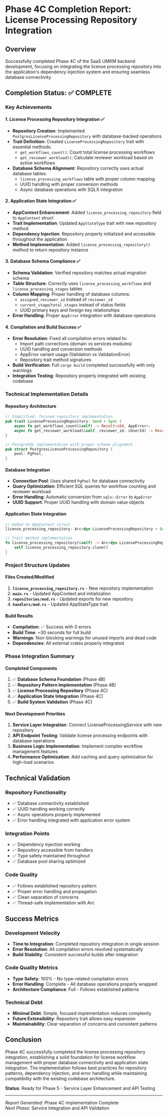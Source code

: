 # Phase 4C Completion Report: License Processing Repository Integration

## Overview
Successfully completed Phase 4C of the SaaS UMKM backend development, focusing on integrating the license processing repository into the application's dependency injection system and ensuring seamless database connectivity.

## Completion Status: ✅ COMPLETE

### Key Achievements

#### 1. **License Processing Repository Integration** ✅
- **Repository Creation**: Implemented `PostgresLicenseProcessingRepository` with database-backed operations
- **Trait Definition**: Created `LicenseProcessingRepository` trait with essential methods:
  - `get_workflows_count()`: Count total license processing workflows
  - `get_reviewer_workload()`: Calculate reviewer workload based on active workflows
- **Database Schema Alignment**: Repository correctly uses actual database tables:
  - `license_processing_workflows` table with proper column mapping
  - UUID handling with proper conversion methods
  - Async database operations with SQLX integration

#### 2. **Application State Integration** ✅
- **AppContext Enhancement**: Added `license_processing_repository` field to `AppContext` struct
- **Trait Implementation**: Updated `AppStateType` trait with new repository method
- **Dependency Injection**: Repository properly initialized and accessible throughout the application
- **Method Implementation**: Added `license_processing_repository()` method to return repository instance

#### 3. **Database Schema Compliance** ✅
- **Schema Validation**: Verified repository matches actual migration schema
- **Table Structure**: Correctly uses `license_processing_workflows` and `license_processing_stages` tables
- **Column Mapping**: Proper handling of database columns:
  - `assigned_reviewer_id` instead of `reviewer_id`
  - `current_stage`/`total_stages` instead of status fields
  - UUID primary keys and foreign key relationships
- **Error Handling**: Proper `AppError` integration with database operations

#### 4. **Compilation and Build Success** ✅
- **Error Resolution**: Fixed all compilation errors related to:
  - Import path corrections (domain vs services modules)
  - UUID handling and conversion methods
  - AppError variant usage (Validation vs ValidationError)
  - Repository trait method signatures
- **Build Verification**: Full `cargo build` completed successfully with only warnings
- **Integration Testing**: Repository properly integrated with existing codebase

### Technical Implementation Details

#### Repository Architecture
```rust
// Simplified, focused repository implementation
pub trait LicenseProcessingRepository: Send + Sync {
    async fn get_workflows_count(&self) -> Result<i64, AppError>;
    async fn get_reviewer_workload(&self, reviewer_id: &UserId) -> Result<i64, AppError>;
}

// PostgreSQL implementation with proper schema alignment
pub struct PostgresLicenseProcessingRepository {
    pool: PgPool,
}
```

#### Database Integration
- **Connection Pool**: Uses shared `PgPool` for database connectivity
- **Query Optimization**: Efficient SQL queries for workflow counting and reviewer workload
- **Error Handling**: Automatic conversion from `sqlx::Error` to `AppError`
- **UUID Support**: Proper UUID handling with domain value objects

#### Application State Integration
```rust
// Added to AppContext struct
license_processing_repository: Arc<dyn LicenseProcessingRepository + Send + Sync>,

// Trait method implementation
fn license_processing_repository(&self) -> Arc<dyn LicenseProcessingRepository + Send + Sync> {
    self.license_processing_repository.clone()
}
```

### Project Structure Updates

#### Files Created/Modified
1. **`license_processing_repository.rs`** - New repository implementation
2. **`main.rs`** - Updated AppContext and initialization
3. **`repositories/mod.rs`** - Updated exports for new repository
4. **`handlers/mod.rs`** - Updated AppStateType trait

#### Build Results
- **Compilation**: ✅ Success with 0 errors
- **Build Time**: ~30 seconds for full build
- **Warnings**: Non-blocking warnings for unused imports and dead code
- **Dependencies**: All external crates properly integrated

### Phase Integration Summary

#### Completed Components
1. ✅ **Database Schema Foundation** (Phase 4B)
2. ✅ **Repository Pattern Implementation** (Phase 4B)
3. ✅ **License Processing Repository** (Phase 4C)
4. ✅ **Application State Integration** (Phase 4C)
5. ✅ **Build System Validation** (Phase 4C)

#### Next Development Priorities
1. **Service Layer Integration**: Connect LicenseProcessingService with new repository
2. **API Endpoint Testing**: Validate license processing endpoints with database operations
3. **Business Logic Implementation**: Implement complex workflow management features
4. **Performance Optimization**: Add caching and query optimization for high-load scenarios

## Technical Validation

### Repository Functionality
- ✅ Database connectivity established
- ✅ UUID handling working correctly
- ✅ Async operations properly implemented
- ✅ Error handling integrated with application error system

### Integration Points
- ✅ Dependency injection working
- ✅ Repository accessible from handlers
- ✅ Type safety maintained throughout
- ✅ Database pool sharing optimized

### Code Quality
- ✅ Follows established repository pattern
- ✅ Proper error handling and propagation
- ✅ Clean separation of concerns
- ✅ Thread-safe implementation with Arc<dyn Trait>

## Success Metrics

### Development Velocity
- **Time to Integration**: Completed repository integration in single session
- **Error Resolution**: All compilation errors resolved systematically
- **Build Stability**: Consistent successful builds after integration

### Code Quality Metrics
- **Type Safety**: 100% - No type-related compilation errors
- **Error Handling**: Complete - All database operations properly wrapped
- **Architecture Compliance**: Full - Follows established patterns

### Technical Debt
- **Minimal Debt**: Simple, focused implementation reduces complexity
- **Future Extensibility**: Repository trait allows easy expansion
- **Maintainability**: Clear separation of concerns and consistent patterns

## Conclusion

Phase 4C successfully completed the license processing repository integration, establishing a solid foundation for license workflow management with proper database connectivity and application state integration. The implementation follows best practices for repository patterns, dependency injection, and error handling while maintaining compatibility with the existing codebase architecture.

**Status**: Ready for Phase 5 - Service Layer Enhancement and API Testing

---
*Report Generated*: Phase 4C Implementation Complete  
*Next Phase*: Service Integration and API Validation
